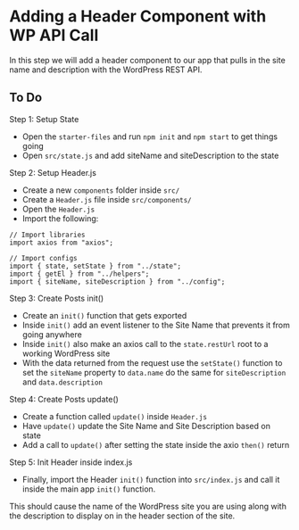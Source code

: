 # Adding a Header Component with WP API Call

In this step we will add a header component to our app that pulls in the site name and description with the WordPress REST API.

## To Do

Step 1: Setup State

- Open the `starter-files` and run `npm init` and `npm start` to get things going
- Open `src/state.js` and add siteName and siteDescription to the state


Step 2: Setup Header.js
- Create a new `components` folder inside `src/`
- Create a `Header.js` file inside `src/components/`
- Open the `Header.js` 
- Import the following:
```
// Import libraries
import axios from "axios";

// Import configs
import { state, setState } from "../state";
import { getEl } from "../helpers";
import { siteName, siteDescription } from "../config";
```

Step 3: Create Posts init()

- Create an `init()` function that gets exported
- Inside `init()` add an event listener to the Site Name that prevents it from going anywhere
- Inside `init()` also make an axios call to the `state.restUrl` root to a working WordPress site
- With the data returned from the request use the `setState()` function to set the `siteName` property to `data.name` do the same for `siteDescription` and `data.description`

Step 4: Create Posts update()

- Create a function called `update()` inside `Header.js`
- Have `update()` update the Site Name and Site Description based on state
- Add a call to `update()` after setting the state inside the axio `then()` return

Step 5: Init Header inside index.js

- Finally, import the Header `init()` function into `src/index.js` and call it inside the main app `init()` function.

This should cause the name of the WordPress site you are using along with the description to display on in the header section of the site.
